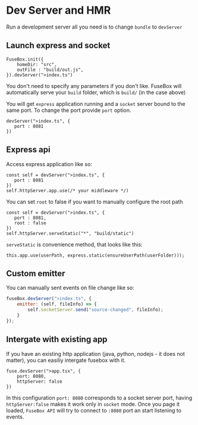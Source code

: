 # Dev Server and HMR

Run a development server all you need is to change `bundle` to `devServer`


## Launch express and socket 
```
FuseBox.init({
    homeDir: "src",
    outFile : "build/out.js",
}).devServer(">index.ts")
```

You don't need to specify any parameters if you don't like. FuseBox will automatically serve your `build` folder, which is `build/` (in the case above)

You will get `express` application running and a `socket` server bound to the same port. To change the port provide `port` option.

```
devServer(">index.ts", {
   port : 8081
})
```

## Express api

Access express application like so:
```
const self = devServer(">index.ts", {
   port : 8081
})
self.httpServer.app.use(/* your middleware */)
```

You can set `root` to false if you want to manually configure the root path

```
const self = devServer(">index.ts", {
   port : 8081,
   root : false
})
self.httpServer.serveStatic("*", "build/static")
```

`serveStatic` is convenience method, that looks like this:

```
this.app.use(userPath, express.static(ensureUserPath(userFolder)));
```

## Custom emitter

You can manually sent events on file change like so:

```js
fuseBox.devServer(">index.ts", {
    emitter: (self, fileInfo) => {
        self.socketServer.send("source-changed", fileInfo);
    }
});
```

## Intergate with existing app

If you have an existing http application (java, python, nodejs - it does not matter), you can easiliy intergate fusebox with it.
```
fuse.devServer(">app.tsx", {
    port: 8080, 
    httpServer: false
})
```
In this configuration `port: 8080` corresponds to a socket server port, having `httpServer:false` makes it work only in `socket` mode.  Once you page it loaded, `FuseBox API` will try to connect to `:8080` port an start listening to events.




